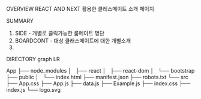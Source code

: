 
OVERVIEW
REACT AND NEXT 활용한 클레스메이트 소개 페이지

SUMMARY
1. SIDE - 개별로 클릭가능한 룸메이트 명단
2. BOARDCONT - 대상 클래스메이트에 대한 개별소개 
3. 

DIRECTORY
graph LR

App
├── node_modules
│   ├── react
│   ├── react-dom
│   └── bootstrap
├── public
│   └── index.html
├── manifest.json
├── robots.txt
└── src
    ├── App.css
    ├── App.js
    ├── data.js
    ├── Example.js
    ├── index.css
    ├── index.js
    └── logo.svg
